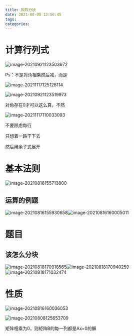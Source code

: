 ```yaml
---
title: 矩阵分块
date: 2021-08-08 12:56:45
tags:
categories:
---
```


# 计算行列式

![image-20210921123503672](https://gitee.com/simple_one1/pic/raw/master/image-20210921123503672.png)

Ps：不是对角相乘然后减，而是

![image-20211117125126114](https://gitee.com/simple_one1/pic/raw/master/image-20211117125126114.png)



![image-20210921123519973](https://gitee.com/simple_one1/pic/raw/master/image-20210921123519973.png)

对角存在0才可以这么算，不然

![image-20211117110033093](https://gitee.com/simple_one1/pic/raw/master/image-20211117110033093.png)

不要顾虑每行

只想着一路干下去

然后用余子式展开



# 基本法则

![image-20210816155713800](https://gitee.com/simple_one1/pic/raw/master/image-20210816155713800.png)



## 运算的例题



![image-20210816155930658](https://gitee.com/simple_one1/pic/raw/master/image-20210816155930658.png)![image-20210816160005011](https://gitee.com/simple_one1/pic/raw/master/image-20210816160005011.png)

# 题目

## 该怎么分块

![image-20210818170918565](https://gitee.com/simple_one1/pic/raw/master/image-20210818170918565.png)![image-20210818170940259](https://gitee.com/simple_one1/pic/raw/master/image-20210818170940259.png)![image-20210818171032474](https://gitee.com/simple_one1/pic/raw/master/image-20210818171032474.png)

# 性质

![image-20210816160036053](https://gitee.com/simple_one1/pic/raw/master/image-20210816160036053.png)





![image-20210808125653709](https://gitee.com/simple_one1/pic/raw/master/image-20210808125653709.png)

矩阵相乘为0，则矩阵B的每一列都是Ax=0的解